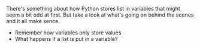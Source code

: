 There's something about how Python stores list in variables that might seem a bit odd at first. But take a look at what's going on behind the scenes and it all make sence.

- Remember how variables only store values
- What happens if a list is put in a variable?
